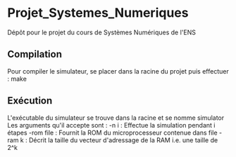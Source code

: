 # Projet_Systemes_Numeriques
Dépôt pour le projet du cours de Systèmes Numériques de l'ENS


## Compilation
Pour compiler le simulateur, se placer dans la racine du projet puis effectuer :
        make

## Exécution
L'exécutable du simulateur se trouve dans la racine et se nomme simulator
Les arguments qu'il accepte sont :
        -n i : Effectue la simulation pendant i étapes
        -rom file : Fournit la ROM du microprocesseur contenue dans file
        -ram k : Décrit la taille du vecteur d'adressage de la RAM i.e. une taille de 2^k
